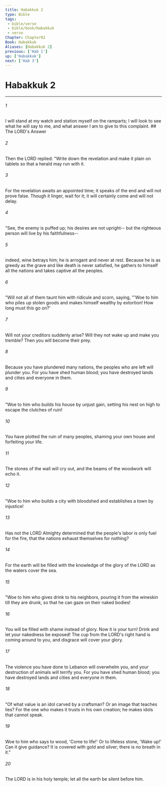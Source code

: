 ```yaml
---
title: Habakkuk 2
type: Bible
tags:
 - bible/verse
 - bible/book/Habakkuk
 - verse
Chapter: Chapter02
Book: Habakkuk
Aliases: [Habakkuk 2]
previous: ['Hab 1']
up: ['Habakkuk']
next: ['Hab 3']
---
```

# Habakkuk 2

***


###### 1 
I will stand at my watch and station myself on the ramparts; I will look to see what he will say to me, and what answer I am to give to this complaint. ## The LORD's Answer 

###### 2 
Then the LORD replied: "Write down the revelation and make it plain on tablets so that a herald may run with it. 

###### 3 
For the revelation awaits an appointed time; it speaks of the end and will not prove false. Though it linger, wait for it; it will certainly come and will not delay. 

###### 4 
"See, the enemy is puffed up; his desires are not upright-- but the righteous person will live by his faithfulness-- 

###### 5 
indeed, wine betrays him; he is arrogant and never at rest. Because he is as greedy as the grave and like death is never satisfied, he gathers to himself all the nations and takes captive all the peoples. 

###### 6 
"Will not all of them taunt him with ridicule and scorn, saying, "'Woe to him who piles up stolen goods and makes himself wealthy by extortion! How long must this go on?' 

###### 7 
Will not your creditors suddenly arise? Will they not wake up and make you tremble? Then you will become their prey. 

###### 8 
Because you have plundered many nations, the peoples who are left will plunder you. For you have shed human blood; you have destroyed lands and cities and everyone in them. 

###### 9 
"Woe to him who builds his house by unjust gain, setting his nest on high to escape the clutches of ruin! 

###### 10 
You have plotted the ruin of many peoples, shaming your own house and forfeiting your life. 

###### 11 
The stones of the wall will cry out, and the beams of the woodwork will echo it. 

###### 12 
"Woe to him who builds a city with bloodshed and establishes a town by injustice! 

###### 13 
Has not the LORD Almighty determined that the people's labor is only fuel for the fire, that the nations exhaust themselves for nothing? 

###### 14 
For the earth will be filled with the knowledge of the glory of the LORD as the waters cover the sea. 

###### 15 
"Woe to him who gives drink to his neighbors, pouring it from the wineskin till they are drunk, so that he can gaze on their naked bodies! 

###### 16 
You will be filled with shame instead of glory. Now it is your turn! Drink and let your nakedness be exposed! The cup from the LORD's right hand is coming around to you, and disgrace will cover your glory. 

###### 17 
The violence you have done to Lebanon will overwhelm you, and your destruction of animals will terrify you. For you have shed human blood; you have destroyed lands and cities and everyone in them. 

###### 18 
"Of what value is an idol carved by a craftsman? Or an image that teaches lies? For the one who makes it trusts in his own creation; he makes idols that cannot speak. 

###### 19 
Woe to him who says to wood, 'Come to life!' Or to lifeless stone, 'Wake up!' Can it give guidance? It is covered with gold and silver; there is no breath in it." 

###### 20 
The LORD is in his holy temple; let all the earth be silent before him. 
